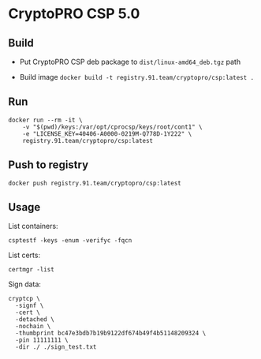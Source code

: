 # CryptoPRO CSP 5.0

## Build
- Put CryptoPRO CSP deb package to `dist/linux-amd64_deb.tgz` path

- Build image `docker build -t registry.91.team/cryptopro/csp:latest .`

## Run

```
docker run --rm -it \
    -v "$(pwd)/keys:/var/opt/cprocsp/keys/root/cont1" \
    -e "LICENSE_KEY=40406-A0000-0219M-Q778D-1Y222" \
    registry.91.team/cryptopro/csp:latest
```

## Push to registry

`docker push registry.91.team/cryptopro/csp:latest`

## Usage

List containers:

`csptestf -keys -enum -verifyc -fqcn`

List certs:

`certmgr -list`

Sign data:

```
cryptcp \
  -signf \
  -cert \
  -detached \
  -nochain \
  -thumbprint bc47e3bdb7b19b9122df674b49f4b51148209324 \
  -pin 11111111 \
  -dir ./ ./sign_test.txt
```